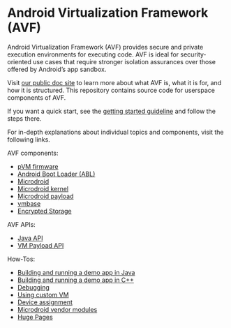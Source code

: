 # Android Virtualization Framework (AVF)

Android Virtualization Framework (AVF) provides secure and private execution environments for
executing code. AVF is ideal for security-oriented use cases that require stronger isolation
assurances over those offered by Android’s app sandbox.

Visit [our public doc site](https://source.android.com/docs/core/virtualization) to learn more about
what AVF is, what it is for, and how it is structured. This repository contains source code for
userspace components of AVF.

If you want a quick start, see the [getting started guideline](docs/getting_started.md)
and follow the steps there.

For in-depth explanations about individual topics and components, visit the following links.

AVF components:
* [pVM firmware](guest/pvmfw/README.md)
* [Android Boot Loader (ABL)](docs/abl.md)
* [Microdroid](microdroid/README.md)
* [Microdroid kernel](microdroid/kernel/README.md)
* [Microdroid payload](microdroid/payload/README.md)
* [vmbase](vmbase/README.md)
* [Encrypted Storage](guest/encryptedstore/README.md)

AVF APIs:
* [Java API](java/framework/README.md)
* [VM Payload API](vm_payload/README.md)

How-Tos:
* [Building and running a demo app in Java](android/MicrodroidDemoApp/README.md)
* [Building and running a demo app in C++](android/vm_demo_native/README.md)
* [Debugging](docs/debug)
* [Using custom VM](docs/custom_vm.md)
* [Device assignment](docs/device_assignment.md)
* [Microdroid vendor modules](docs/microdroid_vendor_modules.md)
* [Huge Pages](docs/hugepages.md)
